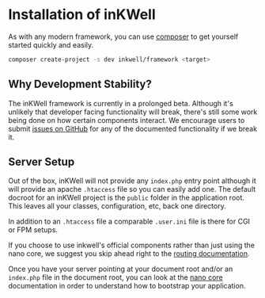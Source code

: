 # Installation of inKWell

As with any modern framework, you can use [composer](https://getcomposer.org) to get yourself
started quickly and easily.

```bash
composer create-project -s dev inkwell/framework <target>
```

## Why Development Stability?

The inKWell framework is currently in a prolonged beta.  Although it's unlikely that developer
facing functionality will break, there's still some work being done on how certain components
interact.  We encourage users to submit [issues on GitHub](https://github.com/dotink/inkwell-framework/issues)
for any of the documented functionality if we break it.

## Server Setup

Out of the box, inKWell will not provide any `index.php` entry point although it will provide an
apache `.htaccess` file so you can easily add one.  The default docroot for an inKWell project is
the `public` folder in the application root.  This leaves all your classes, configuration, etc,
back one directory.

In addition to an `.htaccess` file a comparable `.user.ini` file is there for CGI or FPM setups.

<div class="notice">
	<p>
		If you choose to use inkwell's official components rather than just using the nano core,
		we suggest you skip ahead right to the
		<a href="../handling-requests/01-routing">routing documentation</a>.
	</p>
</div>

Once you have your server pointing at your document root and/or an `index.php` file in the document
root, you can look at the [nano core](02-nano-core) documentation in order to understand how to
bootstrap your application.

